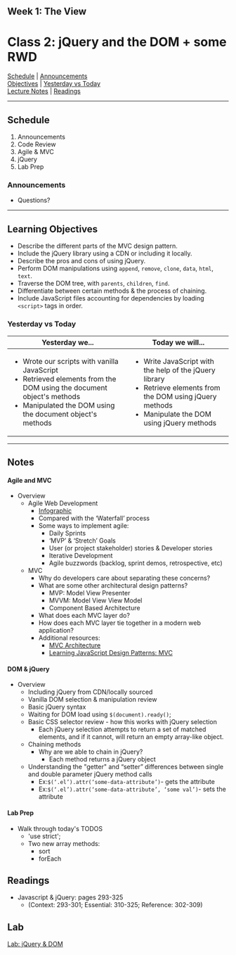 ## **Week 1: The View**
# Class 2: jQuery and the DOM + some RWD

[Schedule](#schedule) | [Announcements](#announcements) </br>
[Objectives](#learning-objectives) | [Yesterday vs Today](#yesterday-vs-today) </br>
[Lecture Notes](#notes) | [Readings](#readings)


<hr></hr>

## Schedule
1. Announcements
1. Code Review
1. Agile & MVC
1. jQuery
1. Lab Prep

### Announcements
* Questions?

<hr></hr>

## Learning Objectives
- Describe the different parts of the MVC design pattern.
- Include the jQuery library using a CDN or including it locally.
- Describe the pros and cons of using jQuery.
- Perform DOM manipulations using `append`, `remove`, `clone`, `data`, `html`, `text`.
- Traverse the DOM tree, with `parents`, `children`, `find`.
- Differentiate between certain methods & the process of chaining.
- Include JavaScript files accounting for dependencies by loading `<script>` tags in order.


### Yesterday vs Today
| Yesterday we... | Today we will... |
| --------------- | ---------------- |
| <ul><li>Wrote our scripts with vanilla JavaScript</li><li>Retrieved elements from the DOM using the document object's methods</li><li>Manipulated the DOM using the document object's methods</li></ul> | <ul><li>Write JavaScript with the help of the jQuery library</li><li>Retrieve elements from the DOM using jQuery methods</li><li>Manipulate the DOM using jQuery methods</li></ul> |

<hr></hr>

## Notes

#### Agile and MVC
* Overview
  * Agile Web Development
    * [Infographic](https://toggl.com/developer-methods-infographic)
    * Compared with the ‘Waterfall’ process
    * Some ways to implement agile:
      * Daily Sprints
      * ‘MVP’ & ‘Stretch’ Goals
      * User (or project stakeholder) stories & Developer stories
      * Iterative Development
      * Agile buzzwords (backlog, sprint demos, retrospective, etc)
  * MVC
    * Why do developers care about separating these concerns?
    * What are some other architectural design patterns?
      * MVP: Model View Presenter
      * MVVM: Model View View Model
      * Component Based Architecture
    * What does each MVC layer do?
    * How does each MVC layer tie together in a modern web application?
    * Additional resources:
      * [MVC Architecture ](https://developer.chrome.com/apps/app_frameworks)
      * [Learning JavaScript Design Patterns: MVC](https://addyosmani.com/resources/essentialjsdesignpatterns/book/#detailmvcmvp)

#### DOM & jQuery
* Overview
  * Including jQuery from CDN/locally sourced
  * Vanilla DOM selection & manipulation review
  * Basic jQuery syntax
  * Waiting for DOM load using `$(document).ready()`;
  * Basic CSS selector review - how this works with jQuery selection
    * Each jQuery selection attempts to return a set of matched elements, and if it cannot, will return an empty array-like object.
  * Chaining methods
    * Why are we able to chain in jQuery?
      * Each method returns a jQuery object
  * Understanding the "getter" and “setter” differences between single and double parameter jQuery method calls
    * Ex:`$(‘.el’).attr(‘some-data-attribute’)`- gets the attribute
    * Ex:`$(‘.el’).attr(‘some-data-attribute’, ‘some val’)`- sets the attribute

####  Lab Prep
* Walk through today's TODOS
  * 'use strict';
  * Two new array methods:
    * sort
    * forEach

## Readings
* Javascript & jQuery: pages 293-325
  * (Context: 293-301; Essential: 310-325; Reference: 302-309)

## Lab
[Lab: jQuery & DOM](https://github.com/acl-301d-summer-2017/lab-02-jquery-and-dom)

